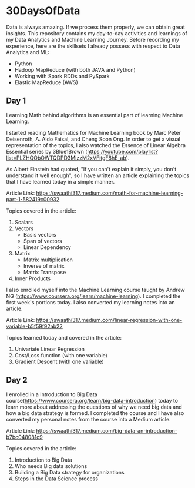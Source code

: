 # 30DaysOfData
Data is always amazing. If we process them properly, we can obtain great insights. This repository contains my day-to-day activities and learnings of my Data Analytics and Machine Learning Journey.
Before recording my experience, here are the skillsets I already possess with respect to Data Analytics and ML:
- Python 
- Hadoop MapReduce (with both JAVA and Python)
- Working with Spark RDDs and PySpark
- Elastic MapReduce (AWS)

## Day 1

Learning Math behind algorithms is an essential part of learning Machine Learning. 

I started reading Mathematics for Machine Learning book by Marc Peter Deisenroth, A. Aldo Faisal, and Cheng Soon Ong. In order to get a visual representation of the topics, I also watched the Essence of Linear Algebra Essential series by 3Blue1Brown (https://youtube.com/playlist?list=PLZHQObOWTQDPD3MizzM2xVFitgF8hE_ab). 

As Albert Einstein had quoted, "If you can't explain it simply, you don't understand it well enough", so I have written an article explaining the topics that I have learned today in a simple manner. 

Article Link:
https://swaathi317.medium.com/math-for-machine-learning-part-1-582419c00932

Topics covered in the article:
  1. Scalars
  2. Vectors
      * Basis vectors
      * Span of vectors
      * Linear Dependency
  3. Matrix
      * Matrix multiplication
      * Inverse of matrix
      * Matrix Transpose
  4. Inner Products

I also enrolled myself into the Machine Learning course taught by Andrew NG (https://www.coursera.org/learn/machine-learning). I completed the first week's portions today. I also converted my learning notes into an article.

Article Link:
https://swaathi317.medium.com/linear-regression-with-one-variable-b5f59f92ab22

Topics learned today and covered in the article:
1. Univariate Linear Regression
2. Cost/Loss function (with one variable)
3. Gradient Descent (with one variable)


## Day 2

I enrolled in a Introduction to Big Data course(https://www.coursera.org/learn/big-data-introduction) today to learn more about addressing the questions of why we need big data and how a big data strategy is formed. I completed the course and I have also converted my personal notes from the course into a Medium article.

Article Link:
https://swaathi317.medium.com/big-data-an-introduction-b7bc048081c9

Topics covered in the article:
1. Introduction to Big Data
2. Who needs Big data solutions
3. Building a Big Data strategy for organizations
4. Steps in the Data Science process

